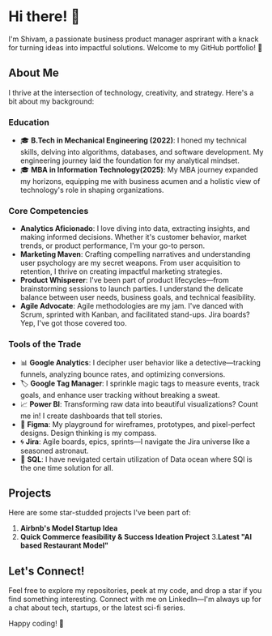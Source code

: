# Hi there! 👋

I'm Shivam, a passionate business product manager asprirant with a knack for turning ideas into impactful solutions. Welcome to my GitHub portfolio! 🚀

## About Me

I thrive at the intersection of technology, creativity, and strategy. Here's a bit about my background:

### Education
- 🎓 **B.Tech in Mechanical Engineering (2022)**: I honed my technical skills, delving into algorithms, databases, and software development. My engineering journey laid the foundation for my analytical mindset.
- 🎓 **MBA in Information Technology(2025)**: My MBA journey expanded my horizons, equipping me with business acumen and a holistic view of technology's role in shaping organizations.

### Core Competencies
- **Analytics Aficionado**: I love diving into data, extracting insights, and making informed decisions. Whether it's customer behavior, market trends, or product performance, I'm your go-to person.
- **Marketing Maven**: Crafting compelling narratives and understanding user psychology are my secret weapons. From user acquisition to retention, I thrive on creating impactful marketing strategies.
- **Product Whisperer**: I've been part of product lifecycles—from brainstorming sessions to launch parties. I understand the delicate balance between user needs, business goals, and technical feasibility.
- **Agile Advocate**: Agile methodologies are my jam. I've danced with Scrum, sprinted with Kanban, and facilitated stand-ups. Jira boards? Yep, I've got those covered too.

### Tools of the Trade
- 📊 **Google Analytics**: I decipher user behavior like a detective—tracking funnels, analyzing bounce rates, and optimizing conversions.
- 🏷️ **Google Tag Manager**: I sprinkle magic tags to measure events, track goals, and enhance user tracking without breaking a sweat.
- 📈 **Power BI**: Transforming raw data into beautiful visualizations? Count me in! I create dashboards that tell stories.
- 🎨 **Figma**: My playground for wireframes, prototypes, and pixel-perfect designs. Design thinking is my compass.
- 🌀 **Jira**: Agile boards, epics, sprints—I navigate the Jira universe like a seasoned astronaut.
- 🥇 **SQL**: I have nevigated certain utilization of Data ocean where SQl is the one time solution for all.

## Projects
Here are some star-studded projects I've been part of:
1. **Airbnb's Model Startup Idea**
2. **Quick Commerce feasibility & Success Ideation Project** 
3.**Latest "AI based Restaurant Model"**

## Let's Connect!
Feel free to explore my repositories, peek at my code, and drop a star if you find something interesting. Connect with me on LinkedIn—I'm always up for a chat about tech, startups, or the latest sci-fi series.

Happy coding! 🌟

